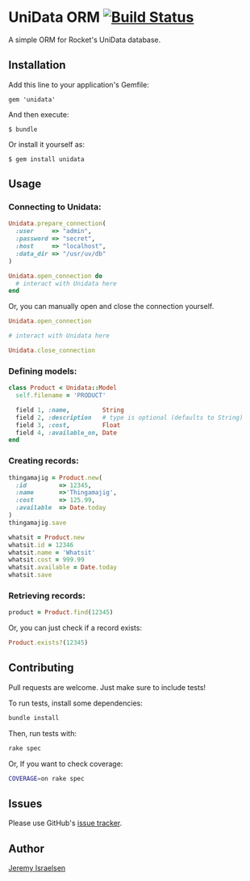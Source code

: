 UniData ORM [![Build Status](https://secure.travis-ci.org/jisraelsen/unidata.png?branch=master)](http://travis-ci.org/jisraelsen/unidata)
===========

A simple ORM for Rocket's UniData database.

Installation
------------

Add this line to your application's Gemfile:

    gem 'unidata'

And then execute:

    $ bundle

Or install it yourself as:

    $ gem install unidata

Usage
-----

### Connecting to Unidata:

```ruby
Unidata.prepare_connection(
  :user     => "admin",
  :password => "secret",
  :host     => "localhost",
  :data_dir => "/usr/uv/db"
)

Unidata.open_connection do
  # interact with Unidata here
end
```

Or, you can manually open and close the connection yourself.

```ruby
Unidata.open_connection

# interact with Unidata here

Unidata.close_connection
```

### Defining models:

```ruby
class Product < Unidata::Model
  self.filename = 'PRODUCT'

  field 1, :name,         String
  field 2, :description   # type is optional (defaults to String)
  field 3, :cost,         Float
  field 4, :available_on, Date
end
```

### Creating records:

```ruby
thingamajig = Product.new(
  :id         => 12345,
  :name       =>'Thingamajig',
  :cost       => 125.99,
  :available  => Date.today
)
thingamajig.save

whatsit = Product.new
whatsit.id = 12346
whatsit.name = 'Whatsit'
whatsit.cost = 999.99 
whatsit.available = Date.today
whatsit.save
```

### Retrieving records:

```ruby
product = Product.find(12345)
```

Or, you can just check if a record exists:

```ruby
Product.exists?(12345)
```

Contributing
------------

Pull requests are welcome.  Just make sure to include tests!

To run tests, install some dependencies:

```bash
bundle install
```

Then, run tests with:

```bash
rake spec
```

Or, If you want to check coverage:

```bash
COVERAGE=on rake spec
```

Issues
------

Please use GitHub's [issue tracker](http://github.com/jisraelsen/unidata/issues).

Author
------

[Jeremy Israelsen](http://github.com/jisraelsen)